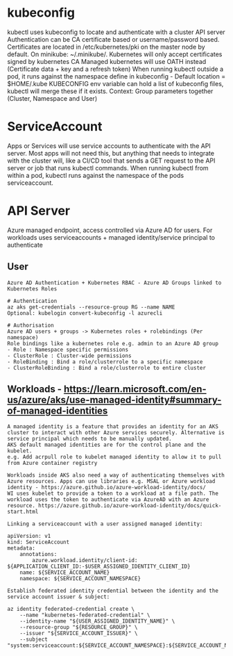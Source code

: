 # kubeconfig
kubectl uses kubeconfig to locate and authenticate with a cluster API server
Authentication can be CA certificate based or username/password based.
Certificates are located in /etc/kubernetes/pki on the master node by default. On minikube: ~/.minikube/.
    Kubernetes will only accept certificates signed by kubernetes CA
    Managed kubernetes will use OATH instead (Certificate data + key and a refresh token)
When running kubectl outside a pod, it runs against the namespace define in kubeconfig - Default location = $HOME/.kube
KUBECONFIG env variable can hold a list of kubeconfig files, kubectl will merge these if it exists.
    Context: Group parameters together (Cluster, Namespace and User)

# ServiceAccount
Apps or Services will use service accounts to authenticate with the API server. Most apps will not need this, but anything that needs to integrate with the cluster will, like a CI/CD tool that sends a GET request to the API server or job that runs kubectl commands.
When running kubectl from within a pod, kubectl runs against the namespace of the pods serviceaccount.

# API Server
Azure managed endpoint, access controlled via Azure AD for users. For workloads uses serviceaccounts + managed identity/service principal to authenticate

## User
    Azure AD Authentication + Kubernetes RBAC - Azure AD Groups linked to Kubernetes Roles

    # Authentication
    az aks get-credentials --resource-group RG --name NAME
    Optional: kubelogin convert-kubeconfig -l azurecli

    # Authorisation
    Azure AD users + groups -> Kubernetes roles + rolebindings (Per namespace)
    Role bindings like a kubernetes role e.g. admin to an Azure AD group
    - Role : Namespace specific permissions
    - ClusterRole : Cluster-wide permissions
    - RoleBinding : Bind a role/clusterrole to a specific namespace
    - ClusterRoleBinding : Bind a role/clusterrole to entire cluster

## Workloads - https://learn.microsoft.com/en-us/azure/aks/use-managed-identity#summary-of-managed-identities

    A managed identity is a feature that provides an identity for an AKS cluster to interact with other Azure services securely. Alternative is service principal which needs to be manually updated.
    AKS default managed identities are for the control plane and the kubelet.
    e.g. Add acrpull role to kubelet managed identity to allow it to pull from Azure container registry

    Workloads inside AKS also need a way of authenticating themselves with Azure resources. Apps can use libraries e.g. MSAL or Azure workload identity - https://azure.github.io/azure-workload-identity/docs/
    WI uses kubelet to provide a token to a workload at a file path. The workload uses the token to authenticate via AzureAD with an Azure resource. https://azure.github.io/azure-workload-identity/docs/quick-start.html

    Linking a serviceaccount with a user assigned managed identity:

    apiVersion: v1
    kind: ServiceAccount
    metadata:
        annotations:
            azure.workload.identity/client-id: ${APPLICATION_CLIENT_ID:-$USER_ASSIGNED_IDENTITY_CLIENT_ID}
        name: ${SERVICE_ACCOUNT_NAME}
        namespace: ${SERVICE_ACCOUNT_NAMESPACE}
    
    Establish federated identity credential between the identity and the service account issuer & subject:
    
    az identity federated-credential create \
        --name "kubernetes-federated-credential" \
        --identity-name "${USER_ASSIGNED_IDENTITY_NAME}" \
        --resource-group "${RESOURCE_GROUP}" \
        --issuer "${SERVICE_ACCOUNT_ISSUER}" \
        --subject "system:serviceaccount:${SERVICE_ACCOUNT_NAMESPACE}:${SERVICE_ACCOUNT_NAME}"
